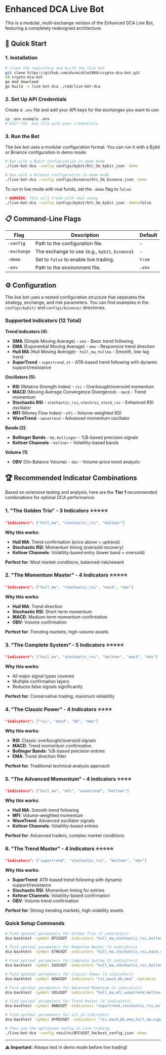 # Enhanced DCA Live Bot

This is a modular, multi-exchange version of the Enhanced DCA Live Bot, featuring a completely redesigned architecture.

## 🚀 Quick Start

### 1. Installation

```bash
# Clone the repository and build the live bot
git clone https://github.com/ducminhle1904/crypto-dca-bot.git
cd crypto-dca-bot
go mod download
go build -o live-bot-dca ./cmd/live-bot-dca
```

### 2. Set Up API Credentials

Create a `.env` file and add your API keys for the exchanges you want to use:

```bash
cp .env.example .env
# Edit the .env file with your credentials
```

### 3. Run the Bot

The live bot uses a modular configuration format. You can run it with a Bybit or Binance configuration in demo mode:

```bash
# Run with a Bybit configuration in demo mode
./live-bot-dca -config configs/bybit/btc_5m_bybit.json -demo

# Run with a Binance configuration in demo mode
./live-bot-dca -config configs/binance/btc_5m_binance.json -demo
```

To run in live mode with real funds, set the `-demo` flag to `false`:

```bash
# WARNING: This will trade with real money
./live-bot-dca -config configs/bybit/btc_5m_bybit.json -demo=false
```

## 📋 Command-Line Flags

| Flag        | Description                                     | Default |
| ----------- | ----------------------------------------------- | ------- |
| `-config`   | Path to the configuration file.                 | -       |
| `-exchange` | The exchange to use (e.g., `bybit`, `binance`). | -       |
| `-demo`     | Set to `false` to enable live trading.          | `true`  |
| `-env`      | Path to the environment file.                   | `.env`  |

## ⚙️ Configuration

The live bot uses a nested configuration structure that separates the strategy, exchange, and risk parameters. You can find examples in the `configs/bybit/` and `configs/binance/` directories.

### Supported Indicators (12 Total)

**Trend Indicators (4)**:

- **SMA** (Simple Moving Average) - `sma` - Basic trend following
- **EMA** (Exponential Moving Average) - `ema` - Responsive trend direction
- **Hull MA** (Hull Moving Average) - `hull_ma`, `hullma` - Smooth, low-lag trend
- **SuperTrend** - `supertrend`, `st` - ATR-based trend following with dynamic support/resistance

**Oscillators (5)**:

- **RSI** (Relative Strength Index) - `rsi` - Overbought/oversold momentum
- **MACD** (Moving Average Convergence Divergence) - `macd` - Trend momentum
- **Stochastic RSI** - `stochastic_rsi`, `stochrsi`, `stoch_rsi` - Enhanced RSI oscillator
- **MFI** (Money Flow Index) - `mfi` - Volume-weighted RSI
- **WaveTrend** - `wavetrend` - Advanced momentum oscillator

**Bands (2)**:

- **Bollinger Bands** - `bb`, `bollinger` - %B-based precision signals
- **Keltner Channels** - `keltner` - Volatility-based bands

**Volume (1)**:

- **OBV** (On-Balance Volume) - `obv` - Volume-price trend analysis

## 🏆 Recommended Indicator Combinations

Based on extensive testing and analysis, here are the **Tier 1** recommended combinations for optimal DCA performance:

### 1. "The Golden Trio" - 3 Indicators ⭐⭐⭐⭐⭐

```json
"indicators": ["hull_ma", "stochastic_rsi", "keltner"]
```

**Why this works:**

- **Hull MA**: Trend confirmation (price above = uptrend)
- **Stochastic RSI**: Momentum timing (oversold recovery)
- **Keltner Channels**: Volatility-based entry (lower band = oversold)

**Perfect for**: Most market conditions, balanced risk/reward

### 2. "The Momentum Master" - 4 Indicators ⭐⭐⭐⭐⭐

```json
"indicators": ["hull_ma", "stochastic_rsi", "macd", "obv"]
```

**Why this works:**

- **Hull MA**: Trend direction
- **Stochastic RSI**: Short-term momentum
- **MACD**: Medium-term momentum confirmation
- **OBV**: Volume confirmation

**Perfect for**: Trending markets, high-volume assets

### 3. "The Complete System" - 5 Indicators ⭐⭐⭐⭐⭐

```json
"indicators": ["hull_ma", "stochastic_rsi", "keltner", "macd", "obv"]
```

**Why this works:**

- All major signal types covered
- Multiple confirmation layers
- Reduces false signals significantly

**Perfect for**: Conservative trading, maximum reliability

### 4. "The Classic Power" - 4 Indicators ⭐⭐⭐⭐

```json
"indicators": ["rsi", "macd", "bb", "ema"]
```

**Why this works:**

- **RSI**: Classic overbought/oversold signals
- **MACD**: Trend momentum confirmation
- **Bollinger Bands**: %B-based precision entries
- **EMA**: Trend direction filter

**Perfect for**: Traditional technical analysis approach

### 5. "The Advanced Momentum" - 4 Indicators ⭐⭐⭐⭐

```json
"indicators": ["hull_ma", "mfi", "wavetrend", "keltner"]
```

**Why this works:**

- **Hull MA**: Smooth trend following
- **MFI**: Volume-weighted momentum
- **WaveTrend**: Advanced oscillator signals
- **Keltner Channels**: Volatility-based entries

**Perfect for**: Advanced traders, complex market conditions

### 6. "The Trend Master" - 4 Indicators ⭐⭐⭐⭐⭐

```json
"indicators": ["supertrend", "stochastic_rsi", "keltner", "obv"]
```

**Why this works:**

- **SuperTrend**: ATR-based trend following with dynamic support/resistance
- **Stochastic RSI**: Momentum timing for entries
- **Keltner Channels**: Volatility-based confirmation
- **OBV**: Volume trend confirmation

**Perfect for**: Strong trending markets, high volatility assets

### Quick Setup Commands

```bash
# Find optimal parameters for Golden Trio (3 indicators)
dca-backtest -symbol BTCUSDT -indicators "hull_ma,stochastic_rsi,keltner" -optimize

# Find optimal parameters for Momentum Master (4 indicators)
dca-backtest -symbol ETHUSDT -indicators "hull_ma,stochastic_rsi,macd,obv" -optimize

# Find optimal parameters for Complete System (5 indicators)
dca-backtest -symbol SUIUSDT -indicators "hull_ma,stochastic_rsi,keltner,macd,obv" -optimize

# Find optimal parameters for Classic Power (4 indicators)
dca-backtest -symbol ADAUSDT -indicators "rsi,macd,bb,ema" -optimize

# Find optimal parameters for Advanced Momentum (4 indicators)
dca-backtest -symbol SOLUSDT -indicators "hull_ma,mfi,wavetrend,keltner" -optimize

# Find optimal parameters for Trend Master (4 indicators)
dca-backtest -symbol BNBUSDT -indicators "supertrend,stochastic_rsi,keltner,obv" -optimize

# Find optimal parameters for all 12 indicators
dca-backtest -symbol HYPEUSDT -indicators "rsi,macd,bb,ema,hull_ma,supertrend,mfi,keltner,wavetrend,obv,stochastic_rsi" -optimize

# Then use the optimized config in live trading
./live-bot-dca -config results/BTCUSDT_5m/best_config.json -demo
```

---

**⚠️ Important**: Always test in demo mode before live trading!
